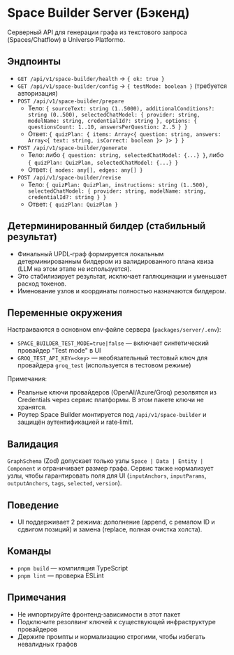 # Space Builder Server (Бэкенд)

Серверный API для генерации графа из текстового запроса (Spaces/Chatflow) в Universo Platformo.

## Эндпоинты

-   `GET /api/v1/space-builder/health` → `{ ok: true }`
-   `GET /api/v1/space-builder/config` → `{ testMode: boolean }` (требуется авторизация)
-   `POST /api/v1/space-builder/prepare`
    -   Тело: `{ sourceText: string (1..5000), additionalConditions?: string (0..500), selectedChatModel: { provider: string, modelName: string, credentialId?: string }, options: { questionsCount: 1..10, answersPerQuestion: 2..5 } }`
    -   Ответ: `{ quizPlan: { items: Array<{ question: string, answers: Array<{ text: string, isCorrect: boolean }> }> } }`
-   `POST /api/v1/space-builder/generate`
    -   Тело: либо `{ question: string, selectedChatModel: {...} }`, либо `{ quizPlan: QuizPlan, selectedChatModel: {...} }`
    -   Ответ: `{ nodes: any[], edges: any[] }`
-   `POST /api/v1/space-builder/revise`
    -   Тело: `{ quizPlan: QuizPlan, instructions: string (1..500), selectedChatModel: { provider: string, modelName: string, credentialId?: string } }`
    -   Ответ: `{ quizPlan: QuizPlan }`

## Детерминированный билдер (стабильный результат)

-   Финальный UPDL‑граф формируется локальным детерминированным билдером из валидированного плана квиза (LLM на этом этапе не используется).
-   Это стабилизирует результат, исключает галлюцинации и уменьшает расход токенов.
-   Именование узлов и координаты полностью назначаются билдером.

## Переменные окружения

Настраиваются в основном env‑файле сервера (`packages/server/.env`):

-   `SPACE_BUILDER_TEST_MODE=true|false` — включает синтетический провайдер "Test mode" в UI
-   `GROQ_TEST_API_KEY=<key>` — необязательный тестовый ключ для провайдера `groq_test` (используется в тестовом режиме)

Примечания:

-   Реальные ключи провайдеров (OpenAI/Azure/Groq) резолвятся из Credentials через сервис платформы. В этом пакете ключи не хранятся.
-   Роутер Space Builder монтируется под `/api/v1/space-builder` и защищён аутентификацией и rate‑limit.

## Валидация

`GraphSchema` (Zod) допускает только узлы `Space | Data | Entity | Component` и ограничивает размер графа. Сервис также нормализует узлы, чтобы гарантировать поля для UI (`inputAnchors`, `inputParams`, `outputAnchors`, `tags`, `selected`, `version`).

## Поведение

-   UI поддерживает 2 режима: дополнение (append, с ремапом ID и сдвигом позиций) и замена (replace, полная очистка холста).

## Команды

-   `pnpm build` — компиляция TypeScript
-   `pnpm lint` — проверка ESLint

## Примечания

-   Не импортируйте фронтенд‑зависимости в этот пакет
-   Подключите резолвинг ключей к существующей инфраструктуре провайдеров
-   Держите промпты и нормализацию строгими, чтобы избегать невалидных графов
